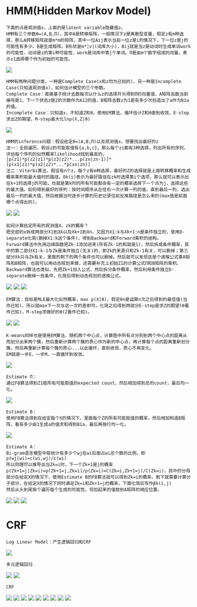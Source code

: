 # HMM(Hidden Markov Model)
```
下面的点是观测值x，上面的是latent variable隐藏值z。
HMM有三个参数θ=(A,B,Π)，其中A是转移矩阵，一般情况下z是离散型变量，假定z有m种选择，那么A转移矩阵就是m*m的矩阵，其中一位Aij表示当前一位z是i的情况下，下一位z是j的可能性有多少。B是生成矩阵，B形状是m*|v|(词库大小)，Bij就是当z是动词时生成单词work的可能性，动词是z的第i种可能性，work是词库中第j个单词。Π是由m个数字组成的向量，表示z1选择哪个作为初始的可能性。
```
![](https://github.com/f1rstb100d/greedy/blob/master/jpg/HMM%20parameters.jpg)
```
HMM有两种问题分类，一种是Complete Case(x和z均为已知的)，另一种是Incomplete Case(只知道观测值x)，如何估计模型的三个参数。
Complete Case：直接基于统计去数每次以什么z的选择开头得到Π的向量值，A矩阵去数当前编号是1，下一个状态z是2的次数作为A12的值，B矩阵去数z为1是有多少次创造出了a作为B1a的值。
Incomplete Case：只知道x，不知道Z和θ，使用EM算法，循环估计Z和θ直到收敛。E-step求出Z的期望，M-step最大化lnp(X,Z|θ)
```
![](https://github.com/f1rstb100d/greedy/blob/master/jpg/Complete%20Case.jpg)
```
HMM的inference问题：假设给定θ=(A,B,Π)以及观测值x，想要找出最好的z
法一：全部遍历，假设z的可能取值有{a,b,c}，那么每个zi都有3种选择，列出所有的序列，评估每个序列的似然概率likelihood找到最高的，[p(z1)*p(z2|z1)*p(z3|z2)*...p(zn|zn-1)]*[p(x1|z1)*p(x2|z2)*...*p(xn|zn)]
法二：Viterbi算法，假设有n个z，每个z有m种选择，最好的Z的选择就是上面转移概率和生成概率乘积取最大值时的路径。δk(i)表示为最好路径在zk时选择第i个选项，那么就可以表示出在k+1时选择j的可能，也就是第k时的所有可能都会有一定的概率选择下一个点为j，选择这些的最大值。如何得到最好的序列：按时间顺序从左往右一次计算一列的值，直到最后一列，选出最后一列的最大值，然后根据当时逐步计算的历史记录往前反推路径是怎么来的(max值是前面哪个点得出的)。
```
![](https://github.com/f1rstb100d/greedy/blob/master/jpg/HMM%20find%20Z%20Viterbi1.jpg)
![](https://github.com/f1rstb100d/greedy/blob/master/jpg/HMM%20find%20Z%20Viterbi2.jpg)
```
如何计算给定所有的观测值X，zk的概率？
把全部的x拆成两部分X1到Xk以及Xk+1到Xn，又因为X1:k与Xk+1:n是条件独立的，使用D-separate化简(删掉X1:k这个条件)，得到Backward和Forward乘积的结构。
Forward算法中先用边缘函数把Zk-1添加进来(所有Zk-1的和就是1)，然后拆成条件概率，其中的第二部分X1:k-1与Zk是条件独立(无关)的，即Zk的来源只和Zk-1有关，可以删掉；第三部分Xk只与Zk有关，里面的剩下的两个条件也可以删掉。然后就可以发现这是个递推公式乘A矩阵和B矩阵，也就可以用动态规划来做，还需要补充上初始Z1的计算公式Π和B矩阵的乘积。
Backward算法也类似，先把Zk+1加入公式，然后拆分条件概率，然后利用条件独立D-separate删掉一些条件，化简后得到动态规划的递推公式。
```
![](https://github.com/f1rstb100d/greedy/blob/master/jpg/HMM%20FB%E7%AE%97%E6%B3%95.jpg)
![](https://github.com/f1rstb100d/greedy/blob/master/jpg/HMM%20Forward%E7%AE%97%E6%B3%95.jpg)
![](https://github.com/f1rstb100d/greedy/blob/master/jpg/HMM%20Backward%E7%AE%97%E6%B3%95.jpg)
```
EM算法：目标是MLE最大化似然概率，max p(X|θ)，假定θn是运算n次之后得到的最佳值(当作已知)，所以就max下一次与这一次的差即可，化简之后得到两部分E-step是求Z的期望(θ看作已知)，M-step求做好的θ(Z看作已知)。
```
![](https://github.com/f1rstb100d/greedy/blob/master/jpg/EM%E6%8E%A8%E5%AF%BC1.jpg)
![](https://github.com/f1rstb100d/greedy/blob/master/jpg/EM%E6%8E%A8%E5%AF%BC2.jpg)
```
K-means同样也是使用EM算法，随机两个中心点，计算图中所有点分别到两个中心点的距离从而划分出来两个簇，然后重新计算两个簇的质心作为新的中心点，再计算每个点的距离重新划分簇，然后再重新计算每个簇的质心...以此循环，直到收敛，质心不再变化。
EM就是一步E，一步M，一直循环到收敛。
```
![](https://github.com/f1rstb100d/greedy/blob/master/jpg/K-means%20EM.jpg)
```
Estimate Π：
通过FB算法得到Z1取所有可能取值的expected count，然后相加得到总的count，最后均一化。
```
![](https://github.com/f1rstb100d/greedy/blob/master/jpg/Estimate%20PI.jpg)
```
Estimate B：
使用FB算法得到在给定每个X的情况下，里面每个Z的所有可能取值的概率，然后相加构造B矩阵，看有多少由1生成a的值求和得到B1a，最后再按行均一化。
```
![](https://github.com/f1rstb100d/greedy/blob/master/jpg/Estimate%20B.jpg)
```
Estimate A：
Bi-gram语言模型中取统计有多少个wj在wi后面占wi总个数的比例，即p(wj|wi)=c(wi,wj)/c(wi)
所以同理可以推导出当Zk=i时，下一个Zk+1是j的概率p(Zk+1=j|Zk=i)=p(Zk+1=j,Zk=i)/p(Zk=i)=C(Zk=i,Zk+1=j)/C(Zk=i)，其中的分母部分在给定X的情况下，使用Estimate B的FB算法就可以得到Zk=i的概率。剩下就需要计算分子部分，在给定X的情况下同时满足Zk=i和Zk+1=j的概率，下面化简后写作βk(i,j)
然后从头到尾挨个遍历每个生成的可能性，将加起来的值放到A矩阵的相应位置。
```
![](https://github.com/f1rstb100d/greedy/blob/master/jpg/Estimate%20A1.jpg)
![](https://github.com/f1rstb100d/greedy/blob/master/jpg/Estimate%20A2.jpg)
![](https://github.com/f1rstb100d/greedy/blob/master/jpg/Estimate%20A3.jpg)

# CRF
```
Log Linear Model：产生逻辑回归和CRF
```
![](https://github.com/f1rstb100d/greedy/blob/master/jpg/Log%20Linear%20Model.jpg)
```
多元逻辑回归
```
![](https://github.com/f1rstb100d/greedy/blob/master/jpg/%E5%A4%9A%E5%85%83%E9%80%BB%E8%BE%91%E5%9B%9E%E5%BD%921.jpg)
![](https://github.com/f1rstb100d/greedy/blob/master/jpg/%E5%A4%9A%E5%85%83%E9%80%BB%E8%BE%91%E5%9B%9E%E5%BD%922.jpg)
```
CRF
```
![](https://github.com/f1rstb100d/greedy/blob/master/jpg/CRF1.jpg)
![](https://github.com/f1rstb100d/greedy/blob/master/jpg/CRF2.jpg)
![](https://github.com/f1rstb100d/greedy/blob/master/jpg/CRF3.jpg)
![](https://github.com/f1rstb100d/greedy/blob/master/jpg/CRF4.jpg)
![](https://github.com/f1rstb100d/greedy/blob/master/jpg/CRF5.jpg)
![](https://github.com/f1rstb100d/greedy/blob/master/jpg/CRF6.jpg)
![](https://github.com/f1rstb100d/greedy/blob/master/jpg/CRF7.jpg)
![](https://github.com/f1rstb100d/greedy/blob/master/jpg/CRF8.jpg)
![](https://github.com/f1rstb100d/greedy/blob/master/jpg/CRF9.jpg)